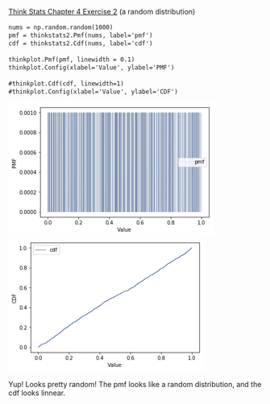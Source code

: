 [Think Stats Chapter 4 Exercise 2](http://greenteapress.com/thinkstats2/html/thinkstats2005.html#toc41) (a random distribution)

```
nums = np.random.random(1000)
pmf = thinkstats2.Pmf(nums, label='pmf')
cdf = thinkstats2.Cdf(nums, label='cdf')

thinkplot.Pmf(pmf, linewidth = 0.1)
thinkplot.Config(xlabel='Value', ylabel='PMF')

#thinkplot.Cdf(cdf, linewidth=1)
#thinkplot.Config(xlabel='Value', ylabel='CDF')
```

![Pmf](https://github.com/imoscovitz/dsp/blob/master/statistics/Pmf.png "Pmf")   
![Cdf](https://github.com/imoscovitz/dsp/blob/master/statistics/Cdf.png "Cdf")

Yup! Looks pretty random! The pmf looks like a random distribution, and the cdf looks linnear.
